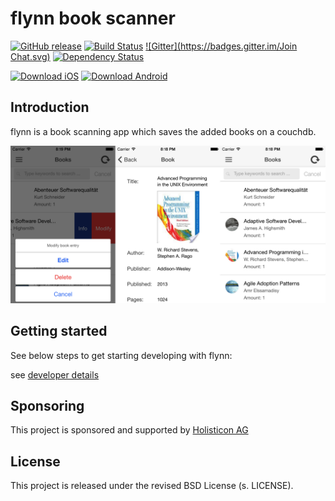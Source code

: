 flynn book scanner
==================

[![GitHub release](https://img.shields.io/github/release/holisticon/flynn-book-scanner.svg)](https://github.com/holisticon/flynn-book-scanner/releases/latest) [![Build Status](https://api.travis-ci.org/holisticon/flynn-book-scanner.svg)](https://travis-ci.org/holisticon/flynn-book-scanner) [![Gitter](https://badges.gitter.im/Join Chat.svg)](https://gitter.im/holisticon/flynn-book-scanner?utm_source=badge&utm_medium=badge&utm_campaign=pr-badge&utm_content=badge)  [![Dependency Status](https://gemnasium.com/holisticon/flynn-book-scanner.svg)](https://gemnasium.com/holisticon/flynn-book-scanner)

 [![Download iOS](https://img.shields.io/badge/download-AppStore-lightgrey.svg)](https://itunes.apple.com/de/app/vk/id965132890?mt=8&uo=4) [![Download Android](https://img.shields.io/badge/download-PlayStore-lightgrey.svg)](https://play.google.com/store/apps/details?id=de.holisticon.app.flynn)

## Introduction
flynn is a book scanning app which saves the added books on a couchdb.


![iPhone Sample](https://github.com/holisticon/flynn-book-scanner/raw/master/docs/screenshots/iPhone_sample.png)

## Getting started
See below steps to get starting developing with flynn:

see [developer details](app/App.md)

## Sponsoring
This project is sponsored and supported by [Holisticon AG](http://www.holisticon.de/cms/About/Startseite)

## License
This project is released under the revised BSD License (s. LICENSE).
